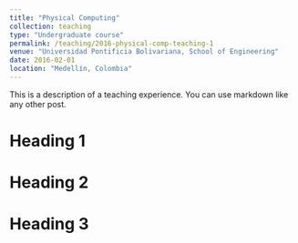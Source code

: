 ```yaml
---
title: "Physical Computing"
collection: teaching
type: "Undergraduate course"
permalink: /teaching/2016-physical-comp-teaching-1
venue: "Universidad Pontificia Bolivariana, School of Engineering"
date: 2016-02-01
location: "Medellín, Colombia"
---
```


This is a description of a teaching experience. You can use markdown like any other post.

Heading 1
======

Heading 2
======

Heading 3
======
